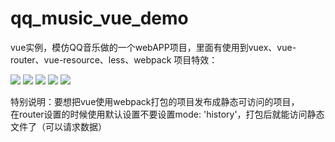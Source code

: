 # qq_music_vue_demo
vue实例，模仿QQ音乐做的一个webAPP项目，里面有使用到vuex、vue-router、vue-resource、less、webpack
项目特效：

![](https://i.ooxx.ooo/2017/10/10/70e55f1abcac4bfe6fc8b774be51fa41.png)
![](https://i.ooxx.ooo/2017/10/10/c2ac4893d04d290efcf407a766d77ae3.png)
![](https://i.ooxx.ooo/2017/10/10/8ce1e4160747ed3b479c2cfa5216c7bd.png)
![](https://i.ooxx.ooo/2017/10/10/0bbfa845a1b4e8ef0981b3efd8c5055d.png)
![](https://i.ooxx.ooo/2017/10/10/a2c88e56f810cc36318be4d9873b2e36.png)


特别说明：要想把vue使用webpack打包的项目发布成静态可访问的项目，
         在router设置的时候使用默认设置不要设置mode: 'history'，打包后就能访问静态文件了（可以请求数据）



